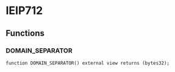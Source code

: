 # IEIP712

## Functions
### DOMAIN_SEPARATOR


```solidity
function DOMAIN_SEPARATOR() external view returns (bytes32);
```

